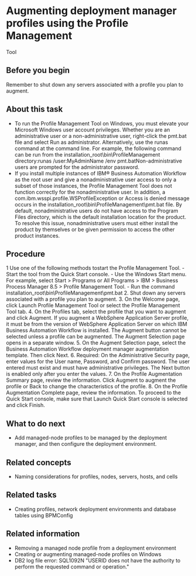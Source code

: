 # Augmenting deployment manager profiles using the Profile Management
Tool

## Before you begin

Remember to
shut down any servers associated with a profile you plan to augment.

## About this task

<!-- image -->

<!-- image -->

- To run the Profile Management Tool on Windows, you
must elevate your Microsoft Windows user account privileges.
Whether you are an administrative user or a non-administrative user,
right-click the pmt.bat file and select Run
as administrator. Alternatively, use the runas command
at the command line. For example, the following command can be run
from the installation\_root\bin\ProfileManagement directory:runas /user:MyAdminName /env pmt.batNon-administrative
users are prompted for the administrator password.
- If you install multiple instances of IBM® Business Automation Workflow as
the root user and give a nonadministrative user access to only a subset
of those instances, the Profile Management Tool does not function
correctly for the nonadministrative user. In addition, a com.ibm.wsspi.profile.WSProfileException or Access
is denied message occurs in the installation\_root\bin\ProfileManagement\pmt.bat file.
By default, nonadministrative users do not have access to the Program
Files directory, which is the default installation location
for the product. To resolve this issue, nonadministrative users must
either install the product by themselves or be given permission to
access the other product instances.

## Procedure

1 Use one of the following methods tostart the Profile Management Tool.
    - Start the tool from the Quick Start console.
    - Use the Windows Start
menu. For example, select Start > Programs or  All Programs > IBM > Business Process Manager
8.5 > Profile Management Tool.
    - Run the command installation\_root\bin\ProfileManagement\pmt.bat
2. Shut down any servers associated with a profile
you plan to augment.
3. On the Welcome page,
click Launch Profile Management Tool or select
the Profile Management Tool tab.
4. On the Profiles tab,
select the profile that you want to augment and click Augment. 
If you augment a WebSphere Application
Server profile,
it must be from the version of WebSphere Application
Server on which IBM Business Automation Workflow is
installed. The Augment button cannot be selected
unless a profile can be augmented. The Augment
Selection  page opens in a separate window.
5. On the Augment Selection page,
select the Business Automation Workflow deployment manager augmentation
template. Then click Next.
6. Required: On the Administrative
Security page, enter values for the User name, Password,
and Confirm password. The user entered must
exist and must have administrative privileges. The Next button
is enabled only after you enter the values.
7. On the Profile Augmentation
Summary page, review the information. Click Augment to
augment the profile or Back to change the characteristics
of the profile.
8. On the Profile Augmentation
Complete page, review the information. To proceed to the
Quick Start console, make sure that Launch Quick Start
console is selected and click Finish.

## What to do next

- Add managed-node profiles to be managed by the deployment manager,
and then configure the deployment environment.

## Related concepts

- Naming considerations for profiles, nodes, servers, hosts, and cells

## Related tasks

- Creating profiles, network deployment environments and database tables using BPMConfig

## Related information

- Removing a managed node profile from a deployment environment
- Creating or augmenting managed-node profiles on Windows
- DB2 log file error: SQL1092N "USERID does not have the authority to perform the requested command or operation."